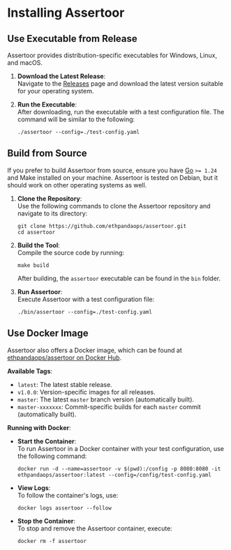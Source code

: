 # Installing Assertoor

## Use Executable from Release

Assertoor provides distribution-specific executables for Windows, Linux, and macOS.

1. **Download the Latest Release**:\
   Navigate to the [Releases](https://github.com/ethpandaops/assertoor/releases) page and download the latest version suitable for your operating system.

2. **Run the Executable**:\
   After downloading, run the executable with a test configuration file. The command will be similar to the following:
    ```
    ./assertoor --config=./test-config.yaml
    ```


## Build from Source

If you prefer to build Assertoor from source, ensure you have [Go](https://go.dev/) `>= 1.24` and Make installed on your machine. Assertoor is tested on Debian, but it should work on other operating systems as well.

1. **Clone the Repository**:\
	Use the following commands to clone the Assertoor repository and navigate to its directory:
    ```
    git clone https://github.com/ethpandaops/assertoor.git
    cd assertoor
    ```
2. **Build the Tool**:\
	Compile the source code by running:
	```
    make build
    ```
	After building, the `assertoor` executable can be found in the `bin` folder.

3. **Run Assertoor**:\
	Execute Assertoor with a test configuration file:

    ```
    ./bin/assertoor --config=./test-config.yaml
    ```

## Use Docker Image

Assertoor also offers a Docker image, which can be found at [ethpandaops/assertoor on Docker Hub](https://hub.docker.com/r/ethpandaops/assertoor).

**Available Tags**:

- `latest`: The latest stable release.
- `v1.0.0`: Version-specific images for all releases.
- `master`: The latest `master` branch version (automatically built).
- `master-xxxxxxx`: Commit-specific builds for each `master` commit (automatically built).

**Running with Docker**:

* **Start the Container**:\
To run Assertoor in a Docker container with your test configuration, use the following command:

  ```
  docker run -d --name=assertoor -v $(pwd):/config -p 8080:8080 -it ethpandaops/assertoor:latest --config=/config/test-config.yaml
  ```

* **View Logs**:\
To follow the container's logs, use:
  ```
  docker logs assertoor --follow
  ```

* **Stop the Container**:\
To stop and remove the Assertoor container, execute:
  ```
  docker rm -f assertoor
  ```
